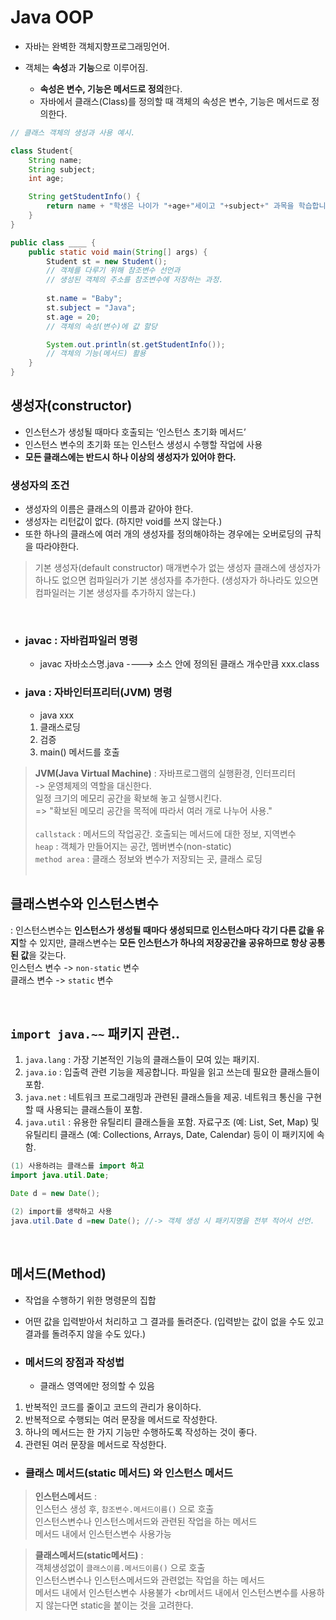 # Java OOP

- 자바는 완벽한 객체지향프로그래밍언어.

- 객체는 **속성**과 **기능**으로 이루어짐.
    - **속성은 변수, 기능은 메서드로 정의**한다.
    - 자바에서 클래스(Class)를 정의할 때 객체의 속성은 변수, 기능은 메서드로 정의한다.

```java
// 클래스 객체의 생성과 사용 예시.

class Student{
	String name;
	String subject;
	int age;

	String getStudentInfo() {
		return name + "학생은 나이가 "+age+"세이고 "+subject+" 과목을 학습합니다.";
	}
}

public class ____ {
	public static void main(String[] args) {
		Student st = new Student();
		// 객체를 다루기 위해 참조변수 선언과
		// 생성된 객체의 주소를 참조변수에 저장하는 과정.
		
		st.name = "Baby";
		st.subject = "Java";
		st.age = 20;
		// 객체의 속성(변수)에 값 할당

		System.out.println(st.getStudentInfo());
		// 객체의 기능(메서드) 활용
	}
}
```

## 생성자(constructor)

- 인스턴스가 생성될 때마다 호출되는 ‘인스턴스 초기화 메서드’
- 인스턴스 변수의 초기화 또는 인스턴스 생성시 수행할 작업에 사용
- **모든 클래스에는 반드시 하나 이상의 생성자가 있어야 한다.**

### 생성자의 조건
- 생성자의 이름은 클래스의 이름과 같아야 한다.
- 생성자는 리턴값이 없다. (하지만 void를 쓰지 않는다.)
- 또한 하나의 클래스에 여러 개의 생성자를 정의해야하는 경우에는 오버로딩의 규칙을 따라야한다.

> 기본 생성자(default constructor)
매개변수가 없는 생성자
클래스에 생성자가 하나도 없으면 컴파일러가 기본 생성자를 추가한다.
(생성자가 하나라도 있으면 컴파일러는 기본 생성자를 추가하지 않는다.)

<br>

- ### javac : 자바컴파일러 명령
    - javac 자바소스명.java ----> 소스 안에 정의된 클래스 개수만큼 xxx.class

- ### java : 자바인터프리터(JVM) 명령
    - java xxx
    1. 클래스로딩
    1. 검증
    1. main() 메서드를 호출
> **JVM(Java Virtual Machine)** : 자바프로그램의 실행환경, 인터프리터 <br>-> 운영체제의 역할을 대신한다.<br>일정 크기의 메모리 공간을 확보해 놓고 실행시킨다.
> <br> => "확보된 메모리 공간을 목적에 따라서 여러 개로 나누어 사용." <br>
> <br>`callstack` : 메서드의 작업공간. 호출되는 메서드에 대한 정보, 지역변수<br>
> `heap` : 객체가 만들어지는 공간, 멤버변수(non-static)<br>
> `method area` : 클래스 정보와 변수가 저장되는 곳, 클래스 로딩
<br><br>
## 클래스변수와 인스턴스변수
: 인스턴스변수는 **인스턴스가 생성될 때마다 생성되므로 인스턴스마다 각기 다른 값을 유지**할 수 있지만, 클래스변수는 **모든 인스턴스가 하나의 저장공간을 공유하므로 항상 공통된 값**을 갖는다.
<br>인스턴스 변수 -> `non-static` 변수 <br>클래스 변수 -> `static` 변수

<br>

## `import java.~~` 패키지 관련..
1. `java.lang` : 가장 기본적인 기능의 클래스들이 모여 있는 패키지.
2. `java.io` : 입출력 관련 기능을 제공합니다. 파일을 읽고 쓰는데 필요한 클래스들이 포함.
3. `java.net` :  네트워크 프로그래밍과 관련된 클래스들을 제공. 네트워크 통신을 구현할 때 사용되는 클래스들이 포함.
4. `java.util` : 유용한 유틸리티 클래스들을 포함. 자료구조 (예: List, Set, Map) 및 유틸리티 클래스 (예: Collections, Arrays, Date, Calendar) 등이 이 패키지에 속함.

```java
(1) 사용하려는 클래스를 import 하고
import java.util.Date;

Date d = new Date();

(2) import를 생략하고 사용
java.util.Date d =new Date(); //-> 객체 생성 시 패키지명을 전부 적어서 선언.

```
<br>

## 메서드(Method)
- 작업을 수행하기 위한 명령문의 집합
- 어떤 값을 입력받아서 처리하고 그 결과를 돌려준다. 
  (입력받는 값이 없을 수도 있고 결과를 돌려주지 않을 수도 있다.)
  
- ### 메서드의 장점과 작성법
    - 클래스 영역에만 정의할 수 있음
1. 반복적인 코드를 줄이고 코드의 관리가 용이하다.
2. 반복적으로 수행되는 여러 문장을 메서드로 작성한다.
3. 하나의 메서드는 한 가지 기능만 수행하도록 작성하는 것이 좋다.
4. 관련된 여러 문장을 메서드로 작성한다.

- ### 클래스 메서드(static 메서드) 와 인스턴스 메서드
> **인스턴스메서드** : <br> 인스턴스 생성 후, `참조변수.메서드이름()` 으로 호출 <br>인스턴스변수나 인스턴스메서드와 관련된 작업을 하는 메서드 <br> 메서드 내에서 인스턴스변수 사용가능


> **클래스메서드(static메서드)** : <br>객체생성없이 `클래스이름.메서드이름()` 으로 호출 <br>인스턴스변수나 인스턴스메서드와 관련없는 작업을 하는 메서드 <br>메서드 내에서 인스턴스변수 사용불가 <br메서드 내에서 인스턴스변수를 사용하지 않는다면 static을 붙이는 것을 고려한다.






